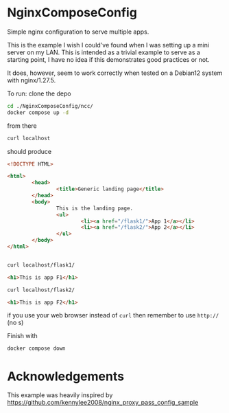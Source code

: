 # NginxComposeConfig
Simple nginx configuration to serve multiple apps. 

This is the example I wish I could've found when I was setting up a mini server on my LAN. This is intended as a trivial example to serve as a starting point,
I have no idea if this demonstrates good practices or not.

It does, however, seem to work correctly when tested on a Debian12 system with nginx/1.27.5. 


To run:
clone the depo


```bash
cd ./NginxComposeConfig/ncc/
docker compose up -d
```
from there
```bash
curl localhost
```

should produce
```html
<!DOCTYPE HTML>

<html>
        <head>
                <title>Generic landing page</title>
        </head>
        <body>
                This is the landing page.
                <ul>
                        <li><a href="/flask1/">App 1</a></li>
                        <li><a href="/flask2/">App 2</a></li>
                </ul>
        </body>
</html>
```

```bash

curl localhost/flask1/
```

```html
<h1>This is app F1</h1>
```

```bash
curl localhost/flask2/
```

```html
<h1>This is app F2</h1>
```

if you use your web browser instead of `curl` then remember to use `http://` (no s)

Finish with
```bash
docker compose down
```

# Acknowledgements

This example was heavily inspired by https://github.com/kennylee2008/nginx_proxy_pass_config_sample 

